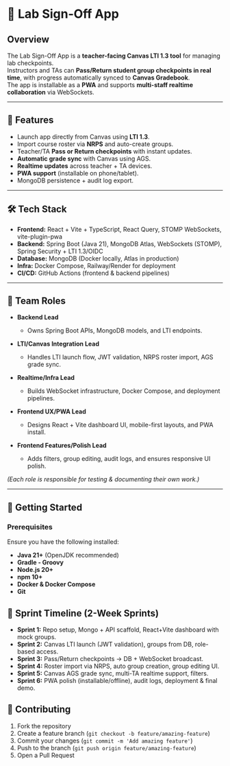 # 📘 Lab Sign-Off App

## Overview  
The Lab Sign-Off App is a **teacher-facing Canvas LTI 1.3 tool** for managing lab checkpoints.  
Instructors and TAs can **Pass/Return student group checkpoints in real time**, with progress automatically synced to **Canvas Gradebook**.  
The app is installable as a **PWA** and supports **multi-staff realtime collaboration** via WebSockets.  

---

## 🎯 Features  
- Launch app directly from Canvas using **LTI 1.3**.  
- Import course roster via **NRPS** and auto-create groups.  
- Teacher/TA **Pass or Return checkpoints** with instant updates.  
- **Automatic grade sync** with Canvas using AGS.  
- **Realtime updates** across teacher + TA devices.  
- **PWA support** (installable on phone/tablet).  
- MongoDB persistence + audit log export.  

---

## 🛠 Tech Stack  
- **Frontend:** React + Vite + TypeScript, React Query, STOMP WebSockets, vite-plugin-pwa  
- **Backend:** Spring Boot (Java 21), MongoDB Atlas, WebSockets (STOMP), Spring Security + LTI 1.3/OIDC  
- **Database:** MongoDB (Docker locally, Atlas in production)  
- **Infra:** Docker Compose, Railway/Render for deployment  
- **CI/CD:** GitHub Actions (frontend & backend pipelines)  

---

## 👥 Team Roles  
- **Backend Lead**  
  - Owns Spring Boot APIs, MongoDB models, and LTI endpoints.  

- **LTI/Canvas Integration Lead**  
  - Handles LTI launch flow, JWT validation, NRPS roster import, AGS grade sync.  

- **Realtime/Infra Lead**  
  - Builds WebSocket infrastructure, Docker Compose, and deployment pipelines.  

- **Frontend UX/PWA Lead**  
  - Designs React + Vite dashboard UI, mobile-first layouts, and PWA install.  

- **Frontend Features/Polish Lead**  
  - Adds filters, group editing, audit logs, and ensures responsive UI polish.  

*(Each role is responsible for testing & documenting their own work.)*  

---

## 🚀 Getting Started

### Prerequisites

Ensure you have the following installed:

- **Java 21+** (OpenJDK recommended)
- **Gradle - Groovy**
- **Node.js 20+**
- **npm 10+**
- **Docker & Docker Compose**
- **Git**



## 📅 Sprint Timeline (2-Week Sprints)

- **Sprint 1:** Repo setup, Mongo + API scaffold, React+Vite dashboard with mock groups.  
- **Sprint 2:** Canvas LTI launch (JWT validation), groups from DB, role-based access.  
- **Sprint 3:** Pass/Return checkpoints → DB + WebSocket broadcast.  
- **Sprint 4:** Roster import via NRPS, auto group creation, group editing UI.  
- **Sprint 5:** Canvas AGS grade sync, multi-TA realtime support, filters.  
- **Sprint 6:** PWA polish (installable/offline), audit logs, deployment & final demo.  

## 🤝 Contributing

1. Fork the repository
2. Create a feature branch (`git checkout -b feature/amazing-feature`)
3. Commit your changes (`git commit -m 'Add amazing feature'`)
4. Push to the branch (`git push origin feature/amazing-feature`)
5. Open a Pull Request
